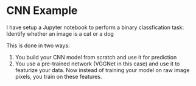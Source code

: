 # CNN Example
I have setup a Jupyter notebook to perform a binary classfication task: Identify whether an image is a cat or a dog

This is done in two ways:
1. You build your CNN model from scratch and use it for prediction
2. You use a pre-trained network (VGGNet in this case) and use it to featurize your data. Now instead of training your model on raw image pixels, you train on these features.


